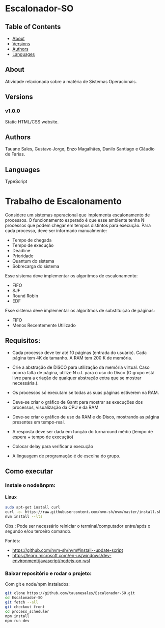 # Escalonador-SO

## Table of Contents

- [About](#about)
- [Versions](#versions)
- [Authors](#authors)
- [Languages](#languages)

## About 

Atividade relacionada sobre a matéria de Sistemas Operacionais.

## Versions

### v1.0.0

Static HTML/CSS website.


## Authors 

 Tauane Sales,
 Gustavo Jorge,
 Enzo Magalhães,
 Danilo Santiago e
 Cláudio de Farias.
 
 ## Languages
 
 TypeScript

# Trabalho de Escalonamento

Considere um sistemas operacional que implementa escalonamento de processos. O
funcionamento esperado é que esse ambiente tenha N processos que podem chegar em
tempos distintos para execução. Para cada processo, deve ser informado manualmente:

- Tempo de chegada
- Tempo de execução
- Deadline
- Prioridade
- Quantum do sistema
- Sobrecarga do sistema

Esse sistema deve implementar os algoritmos de escalonamento:

- FIFO
- SJF
- Round Robin
- EDF

Esse sistema deve implementar os algoritmos de substituição de páginas:

- FIFO
- Menos Recentemente Utilizado

## Requisitos:

- Cada processo deve ter até 10 páginas (entrada do usuário). Cada página tem 4K de tamanho. A RAM tem 200 K de memória.

- Crie a abstração de DISCO para utilização da memória virtual. Caso ocorra falta de página, utilize N u.t.
  para o uso do Disco (O grupo está livre para a criação de qualquer abstração extra que se mostrar necessária.).

- Os processos só executam se todas as suas páginas estiverem na RAM.

- Deve-se criar o gráfico de Gantt para mostrar as execuções dos processos, visualização da CPU e da RAM

- Deve-se criar o gráfico de uso da RAM e do Disco, mostrando as página presentes em tempo-real.

- A resposta deve ser dada em função do turnaround médio (tempo de espera + tempo de execução)

- Colocar delay para verificar a execução

- A linguagem de programação é de escolha do grupo.

## Como executar

### Instale o node&npm:

#### Linux

```bash
sudo apt-get install curl
curl -o- https://raw.githubusercontent.com/nvm-sh/nvm/master/install.sh | bash
nvm install --lts
```

Obs.: Pode ser necessário reiniciar o terminal/computador entre/após o segundo e/ou terceiro comando.

Fontes:

- https://github.com/nvm-sh/nvm#install--update-script
- https://learn.microsoft.com/en-us/windows/dev-environment/javascript/nodejs-on-wsl

### Baixar repositório e rodar o projeto:

Com git e node/npm instalados:

```bash
git clone https://github.com/tauanesales/Escalonador-SO.git
cd Escalonador-SO
git fetch --all
git checkout front
cd process_scheduler
npm install
npm run dev
```

